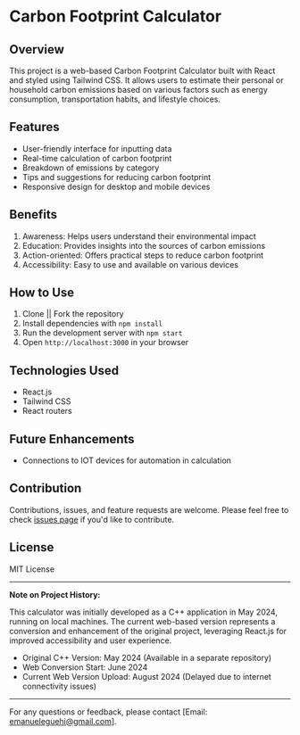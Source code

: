 # Carbon Footprint Calculator

## Overview

This project is a web-based Carbon Footprint Calculator built with React and styled using Tailwind CSS. It allows users to estimate their personal or household carbon emissions based on various factors such as energy consumption, transportation habits, and lifestyle choices.

## Features

- User-friendly interface for inputting data
- Real-time calculation of carbon footprint
- Breakdown of emissions by category
- Tips and suggestions for reducing carbon footprint
- Responsive design for desktop and mobile devices

## Benefits

1. Awareness: Helps users understand their environmental impact
2. Education: Provides insights into the sources of carbon emissions
3. Action-oriented: Offers practical steps to reduce carbon footprint
4. Accessibility: Easy to use and available on various devices

## How to Use

1. Clone || Fork the repository
2. Install dependencies with `npm install`
3. Run the development server with `npm start`
4. Open `http://localhost:3000` in your browser

## Technologies Used

- React.js
- Tailwind CSS
- React routers

## Future Enhancements

- Connections to IOT devices for automation in calculation

## Contribution

Contributions, issues, and feature requests are welcome. Please feel free to check [issues page](https://github.com/Merveille94/Carbon-Footprint-Calculator) if you'd like to contribute.

## License

MIT License

---

**Note on Project History:**

This calculator was initially developed as a C++ application in May 2024, running on local machines. The current web-based version represents a conversion and enhancement of the original project, leveraging React.js for improved accessibility and user experience.

- Original C++ Version: May 2024 (Available in a separate repository)
- Web Conversion Start: June 2024
- Current Web Version Upload: August 2024 (Delayed due to internet connectivity issues)

---

For any questions or feedback, please contact [Email: emanueleguehi@gmail.com].
